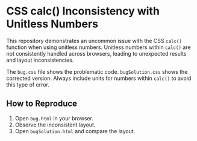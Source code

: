 # CSS calc() Inconsistency with Unitless Numbers

This repository demonstrates an uncommon issue with the CSS `calc()` function when using unitless numbers.  Unitless numbers within `calc()` are not consistently handled across browsers, leading to unexpected results and layout inconsistencies.

The `bug.css` file shows the problematic code. `bugSolution.css` shows the corrected version.  Always include units for numbers within `calc()` to avoid this type of error.

## How to Reproduce
1. Open `bug.html` in your browser.
2. Observe the inconsistent layout.
3. Open `bugSolution.html` and compare the layout.